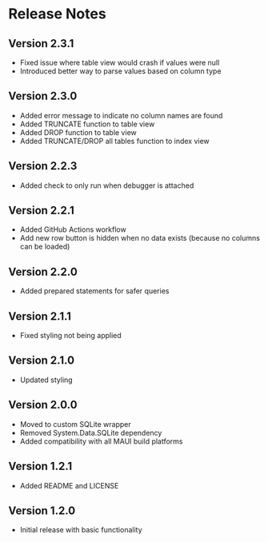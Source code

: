# Release Notes

## Version 2.3.1

- Fixed issue where table view would crash if values were null
- Introduced better way to parse values based on column type

## Version 2.3.0

- Added error message to indicate no column names are found
- Added TRUNCATE function to table view
- Added DROP function to table view
- Added TRUNCATE/DROP all tables function to index view

## Version 2.2.3

- Added check to only run when debugger is attached

## Version 2.2.1

- Added GitHub Actions workflow
- Add new row button is hidden when no data exists (because no columns can be loaded)

## Version 2.2.0

- Added prepared statements for safer queries

## Version 2.1.1

- Fixed styling not being applied

## Version 2.1.0

- Updated styling

## Version 2.0.0

- Moved to custom SQLite wrapper
- Removed System.Data.SQLite dependency
- Added compatibility with all MAUI build platforms

## Version 1.2.1

- Added README and LICENSE

## Version 1.2.0

- Initial release with basic functionality
